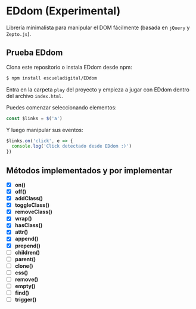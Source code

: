 # EDdom (Experimental)

Librería minimalista para manipular el DOM fácilmente (basada en `jQuery` y `Zepto.js`).


## Prueba EDdom

Clona este repositorio o instala EDdom desde npm:

```bash
$ npm install escueladigital/EDdom
```

Entra en la carpeta `play` del proyecto y empieza a jugar con EDdom dentro del archivo `index.html`.

Puedes comenzar seleccionando elementos:

```js
const $links = $('a')
```

Y luego manipular sus eventos:

```js
$links.on('click', e => {
  console.log('Click detectado desde EDdom :)')
})
```

## Métodos implementados y por implementar

- [x] **on()**
- [x] **off()**
- [x] **addClass()**
- [x] **toggleClass()**
- [x] **removeClass()**
- [x] **wrap()**
- [x] **hasClass()**
- [x] **attr()**
- [x] **append()**
- [x] **prepend()**
- [ ] **children()**
- [ ] **parent()**
- [ ] **clone()**
- [ ] **css()**
- [ ] **remove()**
- [ ] **empty()**
- [ ] **find()**
- [ ] **trigger()**
